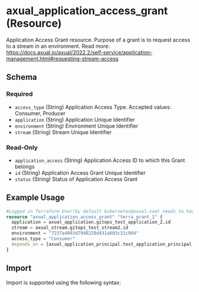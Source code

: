 # axual_application_access_grant (Resource)

Application Access Grant resource. Purpose of a grant is to request access to a stream in an environment. Read more: https://docs.axual.io/axual/2022.2/self-service/application-management.html#requesting-stream-access

<!-- schema generated by tfplugindocs -->
## Schema

### Required

- `access_type` (String) Application Access Type. Accepted values: Consumer, Producer
- `application` (String) Application Unique Identifier
- `environment` (String) Environment Unique Identifier
- `stream` (String) Stream Unique Identifier

### Read-Only

- `application_access` (String) Application Access ID to which this Grant belongs
- `id` (String) Application Access Grant Unique Identifier
- `status` (String) Status of Application Access Grant

## Example Usage

```terraform
#Logged in Terraform User(by default kubernetes@axual.com) needs to have application admin rights(for create access request) and stream admin rights(for revoking access request) or be owner of the application and the stream (by being user in the same group as the application's and stream's owner group)
resource "axual_application_access_grant" "terra_grant_1" {
  application = axual_application.gitops_test_application_2.id
  stream = axual_stream.gitops_test_stream2.id
  environment = "7237a4093d7948228d431a603c31c904"
  access_type = "Consumer"
  depends_on = [axual_application_principal.test_application_principal, axual_stream_config.gitops_test_stream_config_2, axual_stream.gitops_test_stream2]
}
```

## Import

Import is supported using the following syntax: